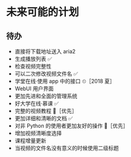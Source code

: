 # 未来可能的计划

## 待办

- 直接将下载地址送入 aria2
- 生成播放列表 ✅
- 检查视频完整性
- 可以二次修改视频文件名 ✅
- 学堂在线·使用 app 中的接口 ⏲［2018 夏］
- WebUI 用户界面
- 更加先进和全面的管理系统
- 好大学在线·慕课 ✅
- 完整的视频教程 🚩［优先］
- 更加详细和清晰的文档 ✅
- 对非 Python 的使用者更加友好的操作 🚩［优先］
- 增加视频清晰度选择
- 课程增量更新
- 当视频的文件名没有意义的时候使用二级标题

